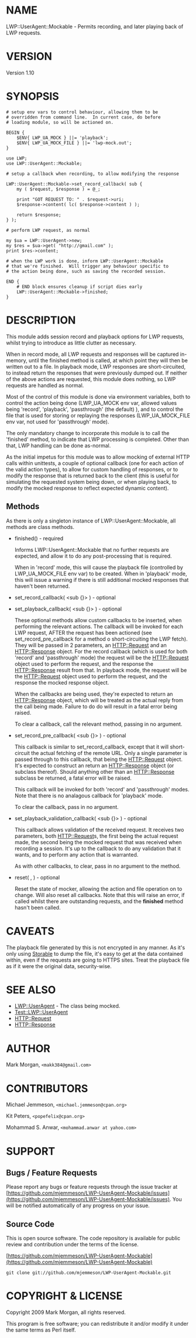 # NAME

LWP::UserAgent::Mockable - Permits recording, and later playing back of LWP requests.

# VERSION

Version 1.10

# SYNOPSIS

    # setup env vars to control behaviour, allowing them to be
    # overridden from command line.  In current case, do before
    # loading module, so will be actioned on.

    BEGIN {
        $ENV{ LWP_UA_MOCK } ||= 'playback';
        $ENV{ LWP_UA_MOCK_FILE } ||= 'lwp-mock.out';
    }

    use LWP;
    use LWP::UserAgent::Mockable;

    # setup a callback when recording, to allow modifying the response

    LWP::UserAgent::Mockable->set_record_callback( sub {
        my ( $request, $response ) = @_;

        print "GOT REQUEST TO: " . $request->uri;
        $response->content( lc( $response->content ) );

        return $response;
    } );

    # perform LWP request, as normal

    my $ua = LWP::UserAgent->new;
    my $res = $ua->get( "http://gmail.com" );
    print $res->content;

    # when the LWP work is done, inform LWP::UserAgent::Mockable
    # that we're finished.  Will trigger any behaviour specific to
    # the action being done, such as saving the recorded session.

    END {
        # END block ensures cleanup if script dies early
        LWP::UserAgent::Mockable->finished;
    }

# DESCRIPTION

This module adds session record and playback options for LWP requests, whilst
trying to introduce as little clutter as necessary.

When in record mode, all LWP requests and responses will be captured in-memory,
until the finished method is called, at which point they will then be written
out to a file.  In playback mode, LWP responses are short-circuited, to instead
return the responses that were previously dumped out.  If neither of the above
actions are requested, this module does nothing, so LWP requests are handled as
normal.

Most of the control of this module is done via environment variables, both to
control the action being done (LWP\_UA\_MOCK env var, allowed values being
'record', 'playback', 'passthrough' (the default) ), and to control the file
that is used for storing or replaying the responses (LWP\_UA\_MOCK\_FILE env var,
not used for 'passthrough' mode).

The only mandatory change to incorporate this module is to call the 'finished'
method, to indicate that LWP processing is completed.  Other than that, LWP
handling can be done as-normal.

As the initial impetus for this module was to allow mocking of external HTTP
calls within unittests, a couple of optional callback (one for each action of
the valid action types), to allow for custom handling of responses, or to modify
the response that is returned back to the client (this is useful for simulating
the requested system being down, or when playing back, to modify the mocked
response to reflect expected dynamic content).

## Methods

As there is only a singleton instance of LWP::UserAgent::Mockable, all methods
are class methods.

- finished() - required

    Informs LWP::UserAgent::Mockable that no further requests are expected, and
    allow it to do any post-processing that is required.

    When in 'record' mode, this will cause the playback file (controlled by
    LWP\_UA\_MOCK\_FILE env var) to be created.  When in 'playback' mode, this will
    issue a warning if there is still additional mocked responses that haven't been
    returned.

- set\_record\_callback( <sub {}> ) - optional
- set\_playback\_callback( <sub {}> ) - optional

    These optional methods allow custom callbacks to be inserted, when performing
    the relevant actions.  The callback will be invoked for each LWP request, AFTER
    the request has been actioned (see set\_record\_pre\_callback for a method o
    short-circuiting the LWP fetch).  They will be passed in 2 parameters, an
    [HTTP::Request](https://metacpan.org/pod/HTTP::Request) and an [HTTP::Response](https://metacpan.org/pod/HTTP::Response) object.  For the record callback
    (which is used for both 'record' and 'passthrough' mode) the request will be
    the [HTTP::Request](https://metacpan.org/pod/HTTP::Request) object used to perform the request, and the response the
    [HTTP::Response](https://metacpan.org/pod/HTTP::Response) result from that.  In playback mode, the request will be the
    [HTTP::Request](https://metacpan.org/pod/HTTP::Request) object used to perform the request, and the response the mocked
    response object.

    When the callbacks are being used, they're expected to return an
    [HTTP::Response](https://metacpan.org/pod/HTTP::Response) object, which will be treated as the actual reply from the
    call being made.  Failure to do do will result in a fatal error being raised.

    To clear a callback, call the relevant method, passing in no argument.

- set\_record\_pre\_callback( <sub {}> ) - optional

    This callback is similar to set\_record\_callback, except that it will
    short-circuit the actual fetching of the remote URL.  Only a single parameter
    is passed through to this callback, that being the [HTTP::Request](https://metacpan.org/pod/HTTP::Request) object.
    It's expected to construct an return an [HTTP::Response](https://metacpan.org/pod/HTTP::Response) object (or subclass
    thereof).  Should anything other than an [HTTP::Response](https://metacpan.org/pod/HTTP::Response) subclass be
    returned, a fatal error will be raised.

    This callback will be invoked for both 'record' and 'passthrough' modes.
    Note that there is no analagous callback for 'playback' mode.

    To clear the callback, pass in no argument.

- set\_playback\_validation\_callback( <sub {}> ) - optional

    This callback allows validation of the received request.  It receives two
    parameters, both [HTTP::Request](https://metacpan.org/pod/HTTP::Request)s, the first being the actual request made,
    the second being the mocked request that was received when recording a session.
    It's up to the callback to do any validation that it wants, and to perform any
    action that is warranted.

    As with other callbacks, to clear, pass in no argument to the method.

- reset( <action>, <file> ) - optional

    Reset the state of mocker, allowing the action and file operation on to change.
    Will also reset all callbacks.  Note that this will raise an error, if called
    whilst there are outstanding requests, and the **finished** method hasn't been
    called.

# CAVEATS

The playback file generated by this is not encrypted in any manner.  As it's
only using [Storable](https://metacpan.org/pod/Storable) to dump the file, it's easy to get at the data contained
within, even if the requests are going to HTTPS sites.  Treat the playback file
as if it were the original data, security-wise.

# SEE ALSO

- [LWP::UserAgent](https://metacpan.org/pod/LWP::UserAgent) - The class being mocked.
- [Test::LWP::UserAgent](https://metacpan.org/pod/Test::LWP::UserAgent)
- [HTTP::Request](https://metacpan.org/pod/HTTP::Request)
- [HTTP::Response](https://metacpan.org/pod/HTTP::Response)

# AUTHOR

Mark Morgan, `<makk384@gmail.com>`

# CONTRIBUTORS

Michael Jemmeson, `<michael.jemmeson@cpan.org>`

Kit Peters, `<popefelix@cpan.org>`

Mohammad S. Anwar, `<mohammad.anwar at yahoo.com>`

# SUPPORT

## Bugs / Feature Requests

Please report any bugs or feature requests through the issue tracker
at [https://github.com/mjemmeson/LWP-UserAgent-Mockable/issues](https://github.com/mjemmeson/LWP-UserAgent-Mockable/issues).
You will be notified automatically of any progress on your issue.

## Source Code

This is open source software.  The code repository is available for
public review and contribution under the terms of the license.

[https://github.com/mjemmeson/LWP-UserAgent-Mockable](https://github.com/mjemmeson/LWP-UserAgent-Mockable)

    git clone git://github.com/mjemmeson/LWP-UserAgent-Mockable.git

# COPYRIGHT & LICENSE

Copyright 2009 Mark Morgan, all rights reserved.

This program is free software; you can redistribute it and/or modify it
under the same terms as Perl itself.
